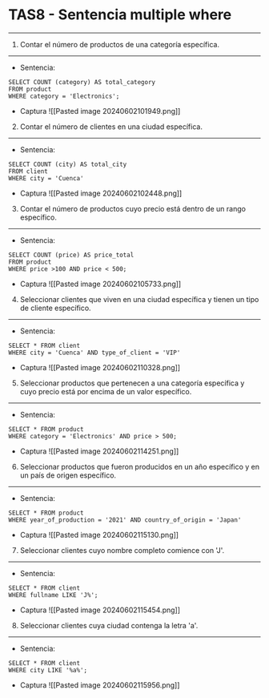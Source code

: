 # TAS8 - Sentencia multiple where
---
1. Contar el número de productos de una categoría específica. 
---
- Sentencia:
```
SELECT COUNT (category) AS total_category
FROM product
WHERE category = 'Electronics';
```

- Captura
![[Pasted image 20240602101949.png]]
 
 2. Contar el número de clientes en una ciudad específica.  
---
- Sentencia:
```
SELECT COUNT (city) AS total_city
FROM client
WHERE city = 'Cuenca'
```

- Captura
![[Pasted image 20240602102448.png]]

3. Contar el número de productos cuyo precio está dentro de un rango específico.
---
- Sentencia:
```
SELECT COUNT (price) AS price_total
FROM product
WHERE price >100 AND price < 500;
```

- Captura
![[Pasted image 20240602105733.png]]

4. Seleccionar clientes que viven en una ciudad específica y tienen un tipo de cliente específico.
---
- Sentencia:
```
SELECT * FROM client
WHERE city = 'Cuenca' AND type_of_client = 'VIP'
```

- Captura
![[Pasted image 20240602110328.png]]

5. Seleccionar productos que pertenecen a una categoría específica y cuyo precio está por encima de un valor específico.
---
- Sentencia:
```
SELECT * FROM product
WHERE category = 'Electronics' AND price > 500;
```

- Captura
![[Pasted image 20240602114251.png]]

6. Seleccionar productos que fueron producidos en un año específico y en un país de origen específico.
---
- Sentencia:
```
SELECT * FROM product
WHERE year_of_production = '2021' AND country_of_origin = 'Japan'
```

- Captura
![[Pasted image 20240602115130.png]]

7. Seleccionar clientes cuyo nombre completo comience con 'J'.  
---
- Sentencia:
```
SELECT * FROM client
WHERE fullname LIKE 'J%';
```

- Captura
![[Pasted image 20240602115454.png]]

8. Seleccionar clientes cuya ciudad contenga la letra 'a'.
---
- Sentencia:
```
SELECT * FROM client
WHERE city LIKE '%a%';

```

- Captura
![[Pasted image 20240602115956.png]]